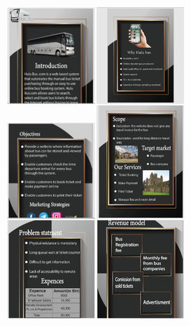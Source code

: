 <img src="/Images/post1.PNG" alt="Projects" title="Optional title attribute" width="200"/>
<img src="/Images/post2.PNG" alt="Projects" title="Optional title attribute" width="200"/>
<img src="/Images/post3.PNG" alt="Projects" title="Optional title attribute" width="200"/>
<img src="/Images/post4.PNG" alt="Projects" title="Optional title attribute" width="200"/>
<img src="/Images/post6.PNG" alt="Projects" title="Optional title attribute" width="200"/>
<img src="/Images/post8.PNG" alt="Projects" title="Optional title attribute" width="200"/>
